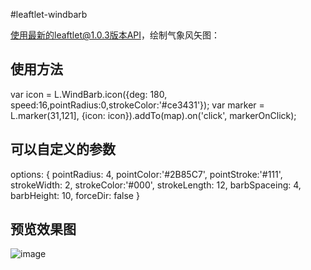 #leaftlet-windbarb

使用最新的leaftlet@1.0.3版本API，绘制气象风矢图：

## 使用方法
var icon = L.WindBarb.icon({deg: 180, speed:16,pointRadius:0,strokeColor:'#ce3431'});
var marker = L.marker(31,121], {icon: icon}).addTo(map).on('click', markerOnClick);

## 可以自定义的参数
 options: {
            pointRadius: 4, 
            pointColor:'#2B85C7',
            pointStroke:'#111',
            strokeWidth: 2,
            strokeColor:'#000',
            strokeLength: 12,
            barbSpaceing: 4,
            barbHeight: 10,
            forceDir: false
        }
        
   ## 预览效果图
   ![image](https://raw.githubusercontent.com/hulongping/windbarb/master/images/preview.png)